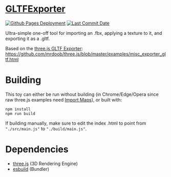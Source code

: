 # [GLTFExporter](https://zalo.github.io/GLTFExporter/)

<p align="left">
  <a href="https://github.com/zalo/GLTFExporter/deployments/activity_log?environment=github-pages">
      <img src="https://img.shields.io/github/deployments/zalo/GLTFExporter/github-pages?label=Github%20Pages%20Deployment" title="Github Pages Deployment"></a>
  <a href="https://github.com/zalo/GLTFExporter/commits/master">
      <img src="https://img.shields.io/github/last-commit/zalo/GLTFExporter" title="Last Commit Date"></a>
  <!--<a href="https://github.com/zalo/GLTFExporter/blob/master/LICENSE">
      <img src="https://img.shields.io/github/license/zalo/GLTFExporter" title="License: Apache V2"></a> -->
</p>

Ultra-simple one-off tool for importing an .fbx, applying a texture to it, and exporting it as a .gltf.

Based on the [three.js GLTF Exporter](https://threejs.org/examples/?q=gltf#misc_exporter_gltf): https://github.com/mrdoob/three.js/blob/master/examples/misc_exporter_gltf.html

 # Building

This toy can either be run without building (in Chrome/Edge/Opera since raw three.js examples need [Import Maps](https://caniuse.com/import-maps)), or built with:
```
npm install
npm run build
```
If building manually, make sure to edit the index .html to point from `"./src/main.js"` to `"./build/main.js"`.

 # Dependencies
 - [three.js](https://github.com/mrdoob/three.js/) (3D Rendering Engine)
 - [esbuild](https://github.com/evanw/esbuild/) (Bundler)
